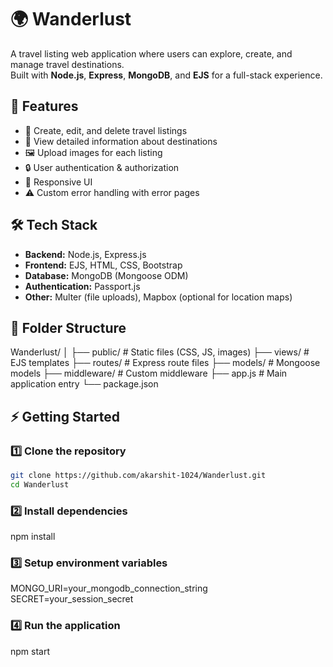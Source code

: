 # 🌍 Wanderlust

A travel listing web application where users can explore, create, and manage travel destinations.  
Built with **Node.js**, **Express**, **MongoDB**, and **EJS** for a full-stack experience.

## 🚀 Features
- 📝 Create, edit, and delete travel listings
- 📍 View detailed information about destinations
- 🖼️ Upload images for each listing
- 🔒 User authentication & authorization
- 📱 Responsive UI
- ⚠️ Custom error handling with error pages

## 🛠️ Tech Stack
- **Backend:** Node.js, Express.js
- **Frontend:** EJS, HTML, CSS, Bootstrap
- **Database:** MongoDB (Mongoose ODM)
- **Authentication:** Passport.js
- **Other:** Multer (file uploads), Mapbox (optional for location maps)

## 📂 Folder Structure
Wanderlust/
│
├── public/ # Static files (CSS, JS, images)
├── views/ # EJS templates
├── routes/ # Express route files
├── models/ # Mongoose models
├── middleware/ # Custom middleware
├── app.js # Main application entry
└── package.json


## ⚡ Getting Started

### 1️⃣ Clone the repository
```bash
git clone https://github.com/akarshit-1024/Wanderlust.git
cd Wanderlust
```
### 2️⃣ Install dependencies

npm install

### 3️⃣ Setup environment variables

MONGO_URI=your_mongodb_connection_string
SECRET=your_session_secret

### 4️⃣ Run the application

npm start

